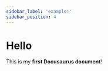 ```yaml
---
sidebar_label: 'example!'
sidebar_position: 4
---
```


# Hello

This is my **first Docusaurus document**!